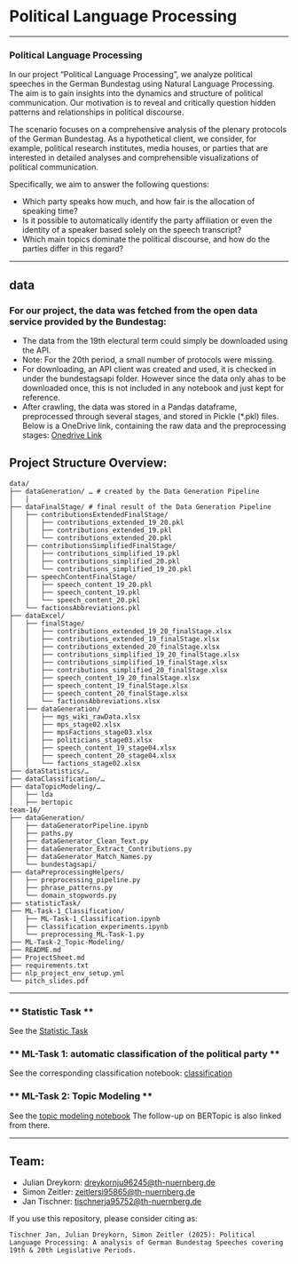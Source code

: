 # **Political Language Processing**


---


### **Political Language Processing**
In our project “Political Language Processing”, we analyze political speeches in the German Bundestag using Natural Language Processing. The aim is to gain insights into the dynamics and structure of political communication. Our motivation is to reveal and critically question hidden patterns and relationships in political discourse.

The scenario focuses on a comprehensive analysis of the plenary protocols of the German Bundestag. As a hypothetical client, we consider, for example, political research institutes, media houses, or parties that are interested in detailed analyses and comprehensible visualizations of political communication.

Specifically, we aim to answer the following questions:
* Which party speaks how much, and how fair is the allocation of speaking time?
* Is it possible to automatically identify the party affiliation or even the identity of a speaker based solely on the speech transcript?
* Which main topics dominate the political discourse, and how do the parties differ in this regard?


---


## **data**

### **For our project, the data was fetched from the open data service provided by the Bundestag:**
- The data from the 19th electural term could simply be downloaded using the API.
- Note: For the 20th period, a small number of protocols were missing.
- For downloading, an API client was created and used, it is checked in under the bundestagsapi folder. However since the data only ahas to be downloaded once, this is not included in any notebook and just kept for reference.
- After crawling, the data was stored in a Pandas dataframe, preprocessed through several stages, and stored in Pickle (*.pkl) files. Below is a OneDrive link, containing the raw data and the preprocessing stages:
[Onedrive Link](https://technischehochschulen-my.sharepoint.com/:f:/g/personal/dreykornju96245_technischehochschulen_onmicrosoft_com/Ej-sEGwae81FhV8L48I0PbEB2m3WW8Pu_nWlVdClo0ceBg?e=QhDzuj)


## **Project Structure Overview:**

```
data/
├── dataGeneration/ … # created by the Data Generation Pipeline
│   │
├── dataFinalStage/ # final result of the Data Generation Pipeline
│   ├── contributionsExtendedFinalStage/
│   │   ├── contributions_extended_19_20.pkl
│   │   ├── contributions_extended_19.pkl
│   │   └── contributions_extended_20.pkl
│   ├── contributionsSimplifiedFinalStage/
│   │   ├── contributions_simplified_19.pkl
│   │   ├── contributions_simplified_20.pkl
│   │   └── contributions_simplified_19_20.pkl
│   ├── speechContentFinalStage/
│   │   ├── speech_content_19_20.pkl
│   │   ├── speech_content_19.pkl
│   │   └── speech_content_20.pkl
│   └── factionsAbbreviations.pkl
├── dataExcel/
│   ├── finalStage/
│   │   ├── contributions_extended_19_20_finalStage.xlsx
│   │   ├── contributions_extended_19_finalStage.xlsx
│   │   ├── contributions_extended_20_finalStage.xlsx
│   │   ├── contributions_simplified_19_20_finalStage.xlsx
│   │   ├── contributions_simplified_19_finalStage.xlsx
│   │   ├── contributions_simplified_20_finalStage.xlsx
│   │   ├── speech_content_19_20_finalStage.xlsx
│   │   ├── speech_content_19_finalStage.xlsx
│   │   ├── speech_content_20_finalStage.xlsx
│   │   └── factionsAbbreviations.xlsx
│   ├── dataGeneration/
│   │   ├── mgs_wiki_rawData.xlsx
│   │   ├── mps_stage02.xlsx
│   │   ├── mpsFactions_stage03.xlsx
│   │   ├── politicians_stage03.xlsx
│   │   ├── speech_content_19_stage04.xlsx
│   │   ├── speech_content_20_stage04.xlsx
│   │   └── factions_stage02.xlsx
├── dataStatistics/…
├── dataClassification/…
├── dataTopicModeling/…
│   ├── lda
│   ├── bertopic
team-16/
├── dataGeneration/
│   ├── dataGeneratorPipeline.ipynb
│   ├── paths.py
│   ├── dataGenerator_Clean_Text.py
│   ├── dataGenerator_Extract_Contributions.py
│   ├── dataGenerator_Match_Names.py
│   └── bundestagsapi/
├── dataPreprocessingHelpers/
│   ├── preprocessing_pipeline.py
│   ├── phrase_patterns.py
│   └── domain_stopwords.py
├── statisticTask/
├── ML-Task-1_Classification/
│   ├── ML-Task-1_Classification.ipynb
│   ├── classification_experiments.ipynb
│   └── preprocessing_ML-Task-1.py
├── ML-Task-2_Topic-Modeling/
├── README.md
├── ProjectSheet.md
├── requirements.txt
├── nlp_project_env_setup.yml
└── pitch_slides.pdf
```

---


### ** Statistic Task **
See the [Statistic Task](./ST-Task/statisticTask.ipynb)



### ** ML-Task 1: automatic classification of the political party **
See the corresponding classification notebook:
[classification](./ML-Task-1_Classification/ML-Task-1_Classification.ipynb)



### ** ML-Task 2: Topic Modeling **
See the [topic modeling notebook](./ML-Task-2_Topic-Modeling/TopicModeling_LDA_NMF.ipynb)
The follow-up on BERTopic is also linked from there.


---


## **Team:**

* Julian Dreykorn: dreykornju96245@th-nuernberg.de
* Simon Zeitler: zeitlersi95865@th-nuernberg.de
* Jan Tischner: tischnerja95752@th-nuernberg.de

If you use this repository, please consider citing as:

```
Tischner Jan, Julian Dreykorn, Simon Zeitler (2025): Political Language Processing: A analysis of German Bundestag Speeches covering 19th & 20th Legislative Periods.
```

